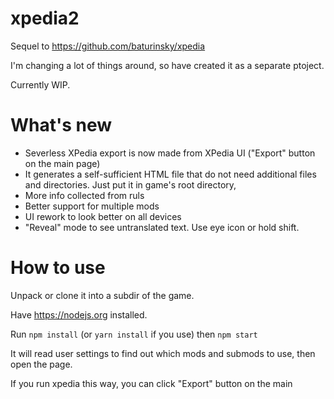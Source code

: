 # xpedia2
Sequel to https://github.com/baturinsky/xpedia

I'm changing a lot of things around, so have created it as a separate ptoject.

Currently WIP.

# What's new 

* Severless XPedia export is now made from XPedia UI ("Export" button on the main page)
* It generates a self-sufficient HTML file that do not need additional files and directories. Just put it in game's root directory,
* More info collected from ruls
* Better support for multiple mods
* UI rework to look better on all devices
* "Reveal" mode to see untranslated text. Use eye icon or hold shift.

# How to use

Unpack or clone it into a subdir of the game.

Have https://nodejs.org installed.

Run `npm install` (or `yarn install` if you use) then `npm start`

It will read user settings to find out which mods and submods to use, then open the page.

If you run xpedia this way, you can click "Export" button on the main

